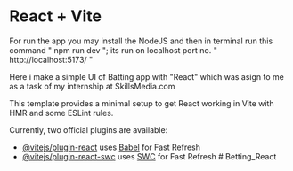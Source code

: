 # React + Vite

For run the app you may install the NodeJS and then in terminal run this command " npm run dev ";
its run on localhost port no. "  http://localhost:5173/ "

Here i make a simple UI of Batting app with "React" which was asign to me as a task of my internship at SkillsMedia.com 


This template provides a minimal setup to get React working in Vite with HMR and some ESLint rules.

Currently, two official plugins are available:

- [@vitejs/plugin-react](https://github.com/vitejs/vite-plugin-react/blob/main/packages/plugin-react/README.md) uses [Babel](https://babeljs.io/) for Fast Refresh
- [@vitejs/plugin-react-swc](https://github.com/vitejs/vite-plugin-react-swc) uses [SWC](https://swc.rs/) for Fast Refresh
#   B e t t i n g _ R e a c t 
 
 